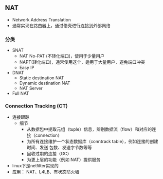 ## NAT
* Network Address Translation
* 通常实现在路由器上，通过借壳进行连接到外部网络

### 分类
* SNAT
  * NAT No-PAT (不转化端口)，使用于少量用户
  * NAPT(转化端口)，通常使用这个，适用于大量用户，避免端口冲突
  * Easy IP
* DNAT  
  * Static destination NAT
  * Dynamic destination NAT
  * NAT Server
* Full NAT


### Connection Tracking (CT)
* 连接跟踪
  * 细节
    * 从数据包中提取元组（tuple）信息，辨别数据流（flow）和对应的连接（connection）
    * 为所有连接维护一个状态数据库（conntrack table），例如连接的创建时间、发送 包数、发送字节数等等
    * 回收过期的连接（GC）
    * 为更上层的功能（例如 NAT）提供服务
* linux下是netfilter实现的
* 应用： NAT、L4LB、有状态防火墙